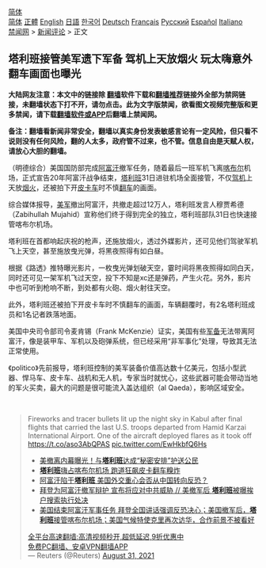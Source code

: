  <!-- 面包屑导航 --> <div class="breadcrumb"><!-- GTranslate: https://gtranslate.io/ -->  <div class="switcher notranslate">  <div class="selected">  <a href="#" onclick="return false;"> 简体</a>  </div>  <div class="option">  <a href="https://www.bannedbook.org" onclick="doGTranslate('zh-CN|zh-CN');jQuery('div.switcher div.selected a').html(jQuery(this).html());return false;" title="简体中文" class="nturl selected"> 简体</a>  <a href="https://www.bannedbook.org/zh-tw/" onclick="doGTranslate('zh-CN|zh-TW');jQuery('div.switcher div.selected a').html(jQuery(this).html());return false;" title="繁體中文" class="nturl"> 正體</a>  <a href="https://www.bannedbook.org/en/" onclick="doGTranslate('zh-CN|en');jQuery('div.switcher div.selected a').html(jQuery(this).html());return false;" title="English" class="nturl"> English</a>  <a href="https://www.bannedbook.org/ja/" onclick="doGTranslate('zh-CN|ja');jQuery('div.switcher div.selected a').html(jQuery(this).html());return false;" title="日本語" class="nturl"> 日語</a>  <a href="https://www.bannedbook.org/ko/" onclick="doGTranslate('zh-CN|ko');jQuery('div.switcher div.selected a').html(jQuery(this).html());return false;" title="한국어" class="nturl"> 한국어</a>  <a href="https://www.bannedbook.org/de/" onclick="doGTranslate('zh-CN|de');jQuery('div.switcher div.selected a').html(jQuery(this).html());return false;" title="Deutsch" class="nturl"> Deutsch</a>  <a href="https://www.bannedbook.org/fr/" onclick="doGTranslate('zh-CN|fr');jQuery('div.switcher div.selected a').html(jQuery(this).html());return false;" title="Français" class="nturl"> Français</a>  <a href="https://www.bannedbook.org/ru/" onclick="doGTranslate('zh-CN|ru');jQuery('div.switcher div.selected a').html(jQuery(this).html());return false;" title="Русский" class="nturl"> Русский</a>  <a href="https://www.bannedbook.org/es/" onclick="doGTranslate('zh-CN|es');jQuery('div.switcher div.selected a').html(jQuery(this).html());return false;" title="Español" class="nturl"> Español</a>  <a href="https://www.bannedbook.org/it/" onclick="doGTranslate('zh-CN|it');jQuery('div.switcher div.selected a').html(jQuery(this).html());return false;" title="Italiano" class="nturl"> Italiano</a>  </div>  </div>      <div class='breadcrumb-sub'><!-- Breadcrumb NavXT 6.3.0 --> <a href="https://www.bannedbook.org/" class="home">禁闻网</a> &gt; <a href="https://www.bannedbook.org/bnews/comments/" class="category">新闻评论</a> &gt; 正文</div></div><h2>塔利班接管美军遗下军备 驾机上天放烟火 玩太嗨意外翻车画面也曝光</h2> <p class="notice"><b>大陆网友注意：本文中的链接除 <a href="https://github.com/bannedbook/fanqiang" >翻墙</a>软件下载和<a href="https://github.com/killgcd/justmysocks/blob/master/README.md">翻墙推荐</a>链接外全部为禁网链接，未翻墙状态下打不开，请勿点击。此为文字版禁闻，欲看图文视频完整版和更多禁闻，请下载<a href="https://github.com/bannedbook/fanqiang">翻墙软件或APP</a>后翻墙上禁闻网。</p><p>备注：翻墙看新闻非常安全，翻墙以真实身份发表敏感言论有一定风险，但只看不说则没有任何风险，翻的人太多，政府管不过来，也不管。信息自由是天赋人权，请放心大胆的翻墙。</b></p>  <div class="entry"> <p>              <a href="https://i1.wp.com/upload-images-bucket-v64rleca837do.s3.eu-west-1.amazonaws.com/wp-content/uploads/2021/09/01074520/0901-%E5%A1%94%E5%88%A9%E7%8F%AD.jpg?fit=1920%2C1920&#038;ssl=1" data-caption=""></a>                            </p> <p>（明德综合）美国国防部完成<a href="https://www.bannedbook.org/bnews/tag/%e9%98%bf%e5%af%8c%e6%b1%97/" class="st_tag internal_tag" rel="tag" title="标签 阿富汗 下的日志">阿富汗</a>撤军任务，随着最后一班军机飞离<a href="https://www.bannedbook.org/bnews/tag/%E5%96%80%E5%B8%83%E5%B0%94/" class="st_tag internal_tag" rel="tag" title="标签 喀布尔 下的日志">喀布尔</a>机场，正式宣告20年阿富汗战争结束，<a href="https://www.bannedbook.org/bnews/tag/%e5%a1%94%e5%88%a9%e7%8f%ad/" class="st_tag internal_tag" rel="tag" title="标签 塔利班 下的日志">塔利班</a>31日进驻机场全面接管，不仅<a href="https://www.bannedbook.org/bnews/tag/%E9%A9%BE%E6%9C%BA/" class="st_tag internal_tag" rel="tag" title="标签 驾机 下的日志">驾机</a>上天放<a href="https://www.bannedbook.org/bnews/tag/%E7%83%9F%E7%81%AB/" class="st_tag internal_tag" rel="tag" title="标签 烟火 下的日志">烟火</a>，还被拍下开<a href="https://www.bannedbook.org/bnews/tag/%E7%9A%AE%E5%8D%A1%E8%BD%A6/" class="st_tag internal_tag" rel="tag" title="标签 皮卡车 下的日志">皮卡车</a>时不慎<a href="https://www.bannedbook.org/bnews/tag/%E7%BF%BB%E8%BD%A6/" class="st_tag internal_tag" rel="tag" title="标签 翻车 下的日志">翻车</a>的画面。</p>  <p>综合媒体报导，<a href="https://www.bannedbook.org/bnews/tag/%e7%be%8e%e5%86%9b/" class="st_tag internal_tag" rel="tag" title="标签 美军 下的日志">美军</a>撤出阿富汗，共撤走超过12万人，塔利班发言人穆贾希德（Zabihullah Mujahid）宣称他们终于得到完全的独立，塔利班部队31日也快速接管喀布尔机场。</p> <p>塔利班在首都响起庆祝的枪声，还施放烟火，透过外媒影片，还可见他们驾驶军机飞上天空，甚至施放曳光弹，将黑夜照得有如白昼。</p>  <p>根据《路透》推特曝光影片，一枚曳光弹划破天空，霎时间将黑夜照得如同白天，同时还可见一架军机飞过天空，投下不知是xc还是弹药，产生火花。另外，影片中也可听到枪响不断，到处都有火砲、烟火射往天空。</p> <p>此外，塔利班还被拍下开皮卡车时不慎翻车的画面，车辆翻覆时，有2名塔利班成员和1名记者跌落地面。</p>  <p>美国中央司令部司令麦肯锡（Frank McKenzie）证实，美国有些<a href="https://www.bannedbook.org/bnews/tag/%E5%86%9B%E5%A4%87/" class="st_tag internal_tag" rel="tag" title="标签 军备 下的日志">军备</a>无法带离阿富汗，像是装甲车、军机以及砲弹系统，但已经采用“非军事化”处理，导致其无法正常使用。</p> <p>《politico》先前报导，塔利班控制的美军装备价值高达数十亿美元，包括小型武器、悍马车、皮卡车、战机和无人机，专家当时就忧心，这些武器可能会带动当地的军火买卖，最大的问题是很可能流入盖达组织（al Qaeda），影响区域安全。</p>  <p>&nbsp;</p> <blockquote class="twitter-tweet" data-width="550" data-dnt="true"> Fireworks and tracer bullets lit up the night sky in Kabul after final flights that carried the last U.S. troops departed from Hamid Karzai International Airport. One of the aircraft deployed flares as it took off <a href="https://t.co/aso3AbQPAS">https://t.co/aso3AbQPAS</a> <a href="https://t.co/EwHkbfQ6Hs">pic.twitter.com/EwHkbfQ6Hs</a><br/> <ul class='op-related-articles' title='相关阅读'> <li><a href='https://www.bannedbook.org/bnews/comments/20210901/1617046.html' target='_blank'>美撤离内幕曝光！与<b>塔利班</b>达成“秘密安排”护送公民</a></li> <li><a href='https://www.bannedbook.org/bnews/worldnews/20210901/1616976.html' target='_blank'><b>塔利班</b>嗨占喀布尔机场 跑道狂飙皮卡翻车糗炸</a></li> <li><a href='https://www.bannedbook.org/bnews/headline/20210901/1616964.html' target='_blank'>阿富汗陷于<b>塔利班</b> 美国外交重心会否从中国转向反恐？</a></li> <li><a href='https://www.bannedbook.org/bnews/bannedvideo/20210901/1616956.html' target='_blank'>拜登为阿富汗撤军辩护 宣布将应对中共威胁 //  美撤军后 <b>塔利班</b>被曝挨户搜索执行处决</a></li> <li><a href='https://www.bannedbook.org/bnews/worldnews/usa/20210901/1616889.html' target='_blank'>美国结束阿富汗军事任务&#160;拜登全国讲话强调反恐决心；美国撤军后，<b>塔利班</b>接管喀布尔机场；美国气候特使克里再次访华，合作前景不被看好</a></li> </ul>  <a href="https://github.com/bannedbook/fanqiang/wiki/V2ray%E6%9C%BA%E5%9C%BA" target="_blank">全平台高速翻墙:高清视频秒开,超低延迟,9折优惠中</a><br/> <a href="https://github.com/bannedbook/fanqiang/wiki/%E7%A6%81%E9%97%BB%E7%BD%91%E5%AE%89%E5%8D%93%E7%BF%BB%E5%A2%99%E6%96%B0%E9%97%BBAPP" target="_blank">免费PC翻墙、安卓VPN翻墙APP</a><br/>&mdash; Reuters (@Reuters) <a href="https://twitter.com/Reuters/status/1432716053088329728?ref_src=twsrc%5Etfw">August 31, 2021</a><br/> </blockquote> </p><a name='sharetosocial'></a>  <div style="margin-bottom:5px;padding-bottom:5px;clear:both"> <div id="archive-pix-1" class="banner-ads"> <!-- AuctionX Display platform tag START --> <div id="26318x728x90x621x_ADSLOT2" clicktrack="%%CLICK_URL_ESC%%"></div> <!-- AuctionX Display platform tag END --> </div> <div id="archive-pix-2" class="banner-ads"> <!-- AuctionX Display platform tag START --> <div id="26315x300x250x621x_ADSLOT2" clicktrack="%%CLICK_URL_ESC%%"></div> <!-- AuctionX Display platform tag END --> </div> </div>  <div id="archive-pix-1" class="banner-ads"> <!-- AuctionX Display platform tag START --> <div id="26318x728x90x621x_ADSLOT3" clicktrack="%%CLICK_URL_ESC%%"></div> <!-- AuctionX Display platform tag END --> </div> </div><!--END ENTRY--> 